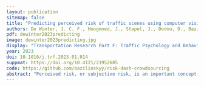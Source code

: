 ```yaml
---
layout: publication
sitemap: false
title: "Predicting perceived risk of traffic scenes using computer vision"
authors: De Winter, J. C. F., Hoogmoed, J., Stapel, J., Dodou, D., Bazilinskyy, P.
pdf: dewinter2023predicting
image: dewinter2023predicting.jpg
display: "Transportation Research Part F: Traffic Psychology and Behaviour, 84, 194–210"
year: 2023
doi: 10.1016/j.trf.2023.01.014
suppmat: https://doi.org/10.4121/21952685
code: https://github.com/bazilinskyy/risk-dash-crowdsourcing
abstract: "Perceived risk, or subjective risk, is an important concept in the field of traffic psychology and automated driving. In this paper, we investigate whether perceived risk in images of traffic scenes can be predicted from computer vision features that may also be used by automated vehicles (AVs). We conducted an international crowdsourcing study with 1378 participants, who rated the perceived risk of 100 randomly selected dashcam images on German roads. The population-level perceived risk was found to be statistically reliable, with a split-half reliability of 0.98. We used linear regression analysis to predict (r = 0.62) perceived risk from two features obtained with the YOLOv4 computer vision algorithm: the number of people in the scene and the mean size of the bounding boxes surrounding other road users. When the ego-vehicle’s speed was added as a predictor variable, the prediction strength increased to r = 0.75. Interestingly, the sign of the speed prediction was negative, indicating that a higher vehicle speed was associated with a lower perceived risk. This finding aligns with the principle of self-explaining roads. Our results suggest that computer-vision features and vehicle speed contribute to an accurate prediction of population subjective risk, outperforming the ratings provided by individual participants (mean r = 0.41). These findings may have implications for AV development and the modeling of psychological constructs in traffic psychology."
---
```

